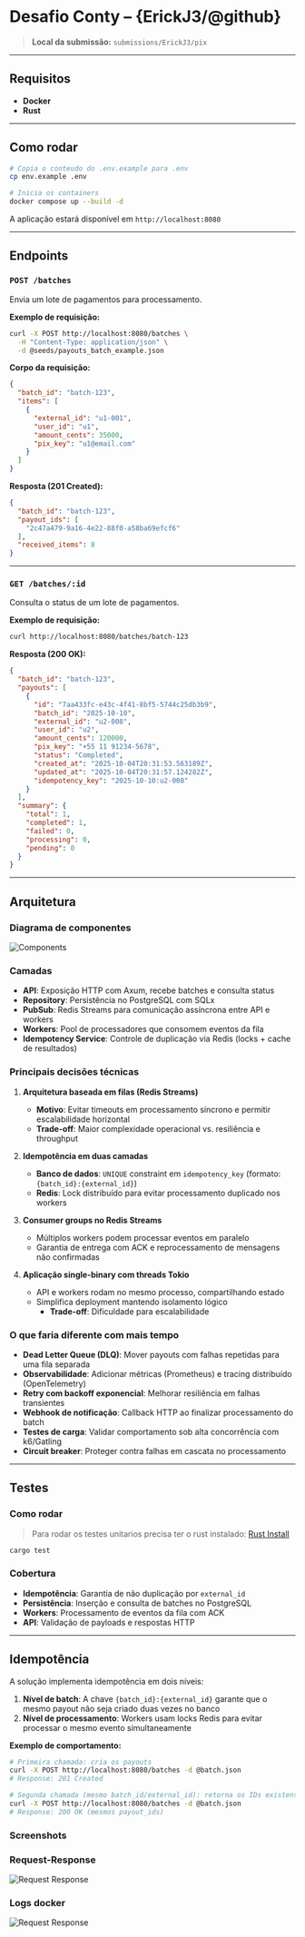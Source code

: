 # Desafio Conty – {ErickJ3/@github}

> **Local da submissão:** `submissions/ErickJ3/pix`

---

## Requisitos

- **Docker**
- **Rust**

---

## Como rodar

```bash
# Copia o conteudo do .env.example para .env
cp env.example .env

# Inicia os containers
docker compose up --build -d
```

A aplicação estará disponível em `http://localhost:8080`

---

## Endpoints

### `POST /batches`
Envia um lote de pagamentos para processamento.

**Exemplo de requisição:**
```bash
curl -X POST http://localhost:8080/batches \
  -H "Content-Type: application/json" \
  -d @seeds/payouts_batch_example.json
```

**Corpo da requisição:**
```json
{
  "batch_id": "batch-123",
  "items": [
    {
      "external_id": "u1-001",
      "user_id": "u1",
      "amount_cents": 35000,
      "pix_key": "u1@email.com"
    }
  ]
}
```

**Resposta (201 Created):**
```json
{
  "batch_id": "batch-123",
  "payout_ids": [
    "2c47a479-9a16-4e22-88f0-a58ba69efcf6"
  ],
  "received_items": 8
}
```

---

### `GET /batches/:id`
Consulta o status de um lote de pagamentos.

**Exemplo de requisição:**
```bash
curl http://localhost:8080/batches/batch-123
```

**Resposta (200 OK):**
```json
{
  "batch_id": "batch-123",
  "payouts": [
    {
      "id": "7aa433fc-e43c-4f41-8bf5-5744c25db3b9",
      "batch_id": "2025-10-10",
      "external_id": "u2-008",
      "user_id": "u2",
      "amount_cents": 120000,
      "pix_key": "+55 11 91234-5678",
      "status": "Completed",
      "created_at": "2025-10-04T20:31:53.563189Z",
      "updated_at": "2025-10-04T20:31:57.124282Z",
      "idempotency_key": "2025-10-10:u2-008"
    }
  ],
  "summary": {
    "total": 1,
    "completed": 1,
    "failed": 0,
    "processing": 0,
    "pending": 0
  }
}
```

---

## Arquitetura

### Diagrama de componentes

![Components](assets/arc.png)

### Camadas

- **API**: Exposição HTTP com Axum, recebe batches e consulta status
- **Repository**: Persistência no PostgreSQL com SQLx
- **PubSub**: Redis Streams para comunicação assíncrona entre API e workers
- **Workers**: Pool de processadores que consomem eventos da fila
- **Idempotency Service**: Controle de duplicação via Redis (locks + cache de resultados)

### Principais decisões técnicas

1. **Arquitetura baseada em filas (Redis Streams)**
   - **Motivo**: Evitar timeouts em processamento síncrono e permitir escalabilidade horizontal
   - **Trade-off**: Maior complexidade operacional vs. resiliência e throughput
   
2. **Idempotência em duas camadas**
   - **Banco de dados**: `UNIQUE` constraint em `idempotency_key` (formato: `{batch_id}:{external_id}`)
   - **Redis**: Lock distribuído para evitar processamento duplicado nos workers
   
3. **Consumer groups no Redis Streams**
   - Múltiplos workers podem processar eventos em paralelo
   - Garantia de entrega com ACK e reprocessamento de mensagens não confirmadas
   
4. **Aplicação single-binary com threads Tokio**
   - API e workers rodam no mesmo processo, compartilhando estado
   - Simplifica deployment mantendo isolamento lógico
      - **Trade-off**: Dificuldade para escalabilidade

### O que faria diferente com mais tempo

- **Dead Letter Queue (DLQ)**: Mover payouts com falhas repetidas para uma fila separada
- **Observabilidade**: Adicionar métricas (Prometheus) e tracing distribuído (OpenTelemetry)
- **Retry com backoff exponencial**: Melhorar resiliência em falhas transientes
- **Webhook de notificação**: Callback HTTP ao finalizar processamento do batch
- **Testes de carga**: Validar comportamento sob alta concorrência com k6/Gatling
- **Circuit breaker**: Proteger contra falhas em cascata no processamento

---

## Testes

### Como rodar

>  Para rodar os testes unitarios precisa ter o rust instalado: [Rust Install](https://rust-lang.org/learn/get-started/)

```bash
cargo test
```

### Cobertura

- **Idempotência**: Garantia de não duplicação por `external_id`
- **Persistência**: Inserção e consulta de batches no PostgreSQL
- **Workers**: Processamento de eventos da fila com ACK
- **API**: Validação de payloads e respostas HTTP

---

## Idempotência

A solução implementa idempotência em dois níveis:

1. **Nível de batch**: A chave `{batch_id}:{external_id}` garante que o mesmo payout não seja criado duas vezes no banco
2. **Nível de processamento**: Workers usam locks Redis para evitar processar o mesmo evento simultaneamente

**Exemplo de comportamento:**
```bash
# Primeira chamada: cria os payouts
curl -X POST http://localhost:8080/batches -d @batch.json
# Response: 201 Created

# Segunda chamada (mesmo batch_id/external_id): retorna os IDs existentes
curl -X POST http://localhost:8080/batches -d @batch.json
# Response: 200 OK (mesmos payout_ids)
```

### Screenshots

### Request-Response

![Request Response](assets/request-response.png)

### Logs docker

![Request Response](assets/logs.png)

